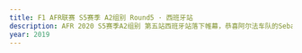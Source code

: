 ```yaml
---
title: F1 AFR联赛 S5赛季 A2组别 Round5 · 西班牙站
description: AFR 2020 S5赛季A2组别 第五站西班牙站落下帷幕，恭喜阿尔法车队的Sebastian STeven L1i获得冠军；恭喜STL丶ICY和Even登上领奖台.
year: 2019
---
```

